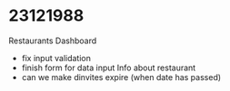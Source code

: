 # 23121988
Restaurants Dashboard

- fix input validation
- finish form for data input Info about restaurant
- can we make dinvites expire (when date has passed)
